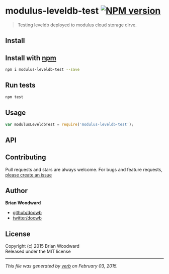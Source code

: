 # modulus-leveldb-test [![NPM version](https://badge.fury.io/js/modulus-leveldb-test.svg)](http://badge.fury.io/js/modulus-leveldb-test)

> Testing leveldb deployed to modulus cloud storage dirve.

## Install
## Install with [npm](npmjs.org)

```bash
npm i modulus-leveldb-test --save
```

## Run tests

```bash
npm test
```

## Usage

```js
var modulusLeveldbTest = require('modulus-leveldb-test');
```

## API


## Contributing
Pull requests and stars are always welcome. For bugs and feature requests, [please create an issue](https://github.com/doowb/modulus-leveldb-test/issues)

## Author

**Brian Woodward**
 
+ [github/doowb](https://github.com/doowb)
+ [twitter/doowb](http://twitter.com/doowb) 

## License
Copyright (c) 2015 Brian Woodward  
Released under the MIT license

***

_This file was generated by [verb](https://github.com/assemble/verb) on February 03, 2015._